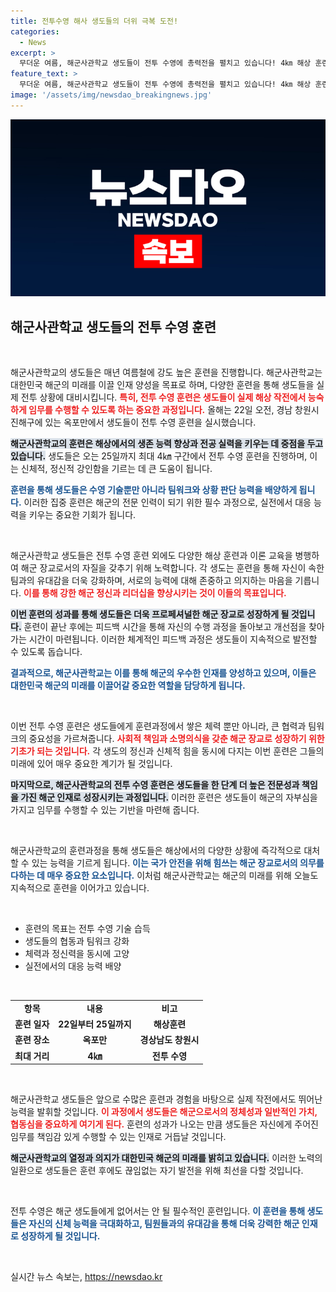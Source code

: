 ```yaml
---
title: 전투수영 해사 생도들의 더위 극복 도전!
categories:
  - News
excerpt: >
  무더운 여름, 해군사관학교 생도들이 전투 수영에 총력전을 펼치고 있습니다! 4㎞ 해상 훈련의 현장, 그 강인한 모습이 궁금하시다면 클릭하세요!
feature_text: >
  무더운 여름, 해군사관학교 생도들이 전투 수영에 총력전을 펼치고 있습니다! 4㎞ 해상 훈련의 현장, 그 강인한 모습이 궁금하시다면 클릭하세요!
image: '/assets/img/newsdao_breakingnews.jpg'
---
```


<p><img src="/assets/img/newsdao_breakingnews.jpg" alt="pcversion 속보" /></p>

<h2 data-ke-size="size26">해군사관학교 생도들의 전투 수영 훈련</h2>

<p data-ke-size="size16">&nbsp;</p>

<p>해군사관학교의 생도들은 매년 여름철에 강도 높은 훈련을 진행합니다. 해군사관학교는 대한민국 해군의 미래를 이끌 인재 양성을 목표로 하며, 다양한 훈련을 통해 생도들을 실제 전투 상황에 대비시킵니다. <b><span style="color: #ee2323;">특히, 전투 수영 훈련은 생도들이 실제 해상 작전에서 능숙하게 임무를 수행할 수 있도록 하는 중요한 과정입니다.</span></b> 올해는 22일 오전, 경남 창원시 진해구에 있는 옥포만에서 생도들이 전투 수영 훈련을 실시했습니다. </p>

<p><b><span style="background-color: #21538527;">해군사관학교의 훈련은 해상에서의 생존 능력 향상과 전공 실력을 키우는 데 중점을 두고 있습니다.</span></b> 생도들은 오는 25일까지 최대 4㎞ 구간에서 전투 수영 훈련을 진행하며, 이는 신체적, 정신적 강인함을 기르는 데 큰 도움이 됩니다. </p>

<p><b><span style="color: #1a5490;">훈련을 통해 생도들은 수영 기술뿐만 아니라 팀워크와 상황 판단 능력을 배양하게 됩니다.</span></b> 이러한 집중 훈련은 해군의 전문 인력이 되기 위한 필수 과정으로, 실전에서 대응 능력을 키우는 중요한 기회가 됩니다.</p>

<p data-ke-size="size16">&nbsp;</p>

<p>해군사관학교 생도들은 전투 수영 훈련 외에도 다양한 해상 훈련과 이론 교육을 병행하여 해군 장교로서의 자질을 갖추기 위해 노력합니다. 각 생도는 훈련을 통해 자신이 속한 팀과의 유대감을 더욱 강화하며, 서로의 능력에 대해 존중하고 의지하는 마음을 기릅니다. <b><span style="color: #ee2323;">이를 통해 강한 해군 정신과 리더십을 향상시키는 것이 이들의 목표입니다.</span></b> </p>

<p><b><span style="background-color: #21538527;">이번 훈련의 성과를 통해 생도들은 더욱 프로페셔널한 해군 장교로 성장하게 될 것입니다.</span></b> 훈련이 끝난 후에는 피드백 시간을 통해 자신의 수행 과정을 돌아보고 개선점을 찾아가는 시간이 마련됩니다. 이러한 체계적인 피드백 과정은 생도들이 지속적으로 발전할 수 있도록 돕습니다. </p>

<p><b><span style="color: #1a5490;">결과적으로, 해군사관학교는 이를 통해 해군의 우수한 인재를 양성하고 있으며, 이들은 대한민국 해군의 미래를 이끌어갈 중요한 역할을 담당하게 됩니다.</span></b> </p>

<p data-ke-size="size16">&nbsp;</p>

<p>이번 전투 수영 훈련은 생도들에게 훈련과정에서 쌓은 체력 뿐만 아니라, 큰 협력과 팀워크의 중요성을 가르쳐줍니다. <b><span style="color: #ee2323;">사회적 책임과 소명의식을 갖춘 해군 장교로 성장하기 위한 기초가 되는 것입니다.</span></b> 각 생도의 정신과 신체적 힘을 동시에 다지는 이번 훈련은 그들의 미래에 있어 매우 중요한 계기가 될 것입니다.</p>

<p><b><span style="background-color: #21538527;">마지막으로, 해군사관학교의 전투 수영 훈련은 생도들을 한 단계 더 높은 전문성과 책임을 가진 해군 인재로 성장시키는 과정입니다.</span></b> 이러한 훈련은 생도들이 해군의 자부심을 가지고 임무를 수행할 수 있는 기반을 마련해 줍니다. </p>

<p data-ke-size="size16">&nbsp;</p>

<p>해군사관학교의 훈련과정을 통해 생도들은 해상에서의 다양한 상황에 즉각적으로 대처할 수 있는 능력을 기르게 됩니다. <b><span style="color: #1a5490;">이는 국가 안전을 위해 힘쓰는 해군 장교로서의 의무를 다하는 데 매우 중요한 요소입니다.</span></b> 이처럼 해군사관학교는 해군의 미래를 위해 오늘도 지속적으로 훈련을 이어가고 있습니다.</p>

<p data-ke-size="size16">&nbsp;</p>

<ul>
    <li>훈련의 목표는 전투 수영 기술 습득</li>
    <li>생도들의 협동과 팀워크 강화</li>
    <li>체력과 정신력을 동시에 고양</li>
    <li>실전에서의 대응 능력 배양</li>
</ul>

<p data-ke-size="size16">&nbsp;</p>

<table style="width: 100%; border-collapse: collapse;">
    <tr>
        <td style="text-align: center; height: 17px;"><b>항목</b></td>
        <td style="text-align: center; height: 17px;"><b>내용</b></td>
        <td style="text-align: center; height: 17px;"><b>비고</b></td>
    </tr>
    <tr>
        <td style="text-align: center; height: 17px;"><b>훈련 일자</b></td>
        <td style="text-align: center; height: 17px;"><b>22일부터 25일까지</b></td>
        <td style="text-align: center; height: 17px;"><b>해상훈련</b></td>
    </tr>
    <tr>
        <td style="text-align: center; height: 17px;"><b>훈련 장소</b></td>
        <td style="text-align: center; height: 17px;"><b>옥포만</b></td>
        <td style="text-align: center; height: 17px;"><b>경상남도 창원시</b></td>
    </tr>
    <tr>
        <td style="text-align: center; height: 17px;"><b>최대 거리</b></td>
        <td style="text-align: center; height: 17px;"><b>4㎞</b></td>
        <td style="text-align: center; height: 17px;"><b>전투 수영</b></td>
    </tr>
</table>

<p data-ke-size="size16">&nbsp;</p>

<p>해군사관학교 생도들은 앞으로 수많은 훈련과 경험을 바탕으로 실제 작전에서도 뛰어난 능력을 발휘할 것입니다. <b><span style="color: #ee2323;">이 과정에서 생도들은 해군으로서의 정체성과 일반적인 가치, 협동심을 중요하게 여기게 된다.</span></b> 훈련의 성과가 나오는 만큼 생도들은 자신에게 주어진 임무를 책임감 있게 수행할 수 있는 인재로 거듭날 것입니다. </p>

<p><b><span style="background-color: #21538527;">해군사관학교의 열정과 의지가 대한민국 해군의 미래를 밝히고 있습니다.</span></b> 이러한 노력의 일환으로 생도들은 훈련 후에도 끊임없는 자기 발전을 위해 최선을 다할 것입니다. </p>

<p data-ke-size="size16">&nbsp;</p>

<p>전투 수영은 해군 생도들에게 없어서는 안 될 필수적인 훈련입니다. <b><span style="color: #1a5490;">이 훈련을 통해 생도들은 자신의 신체 능력을 극대화하고, 팀원들과의 유대감을 통해 더욱 강력한 해군 인재로 성장하게 될 것입니다.</span></b> </p>

<p data-ke-size="size16">&nbsp;</p>
실시간 뉴스 속보는, <a href="https://newsdao.kr" rel="dofollow">https://newsdao.kr</a>


